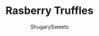 ---
layout: ../../layouts/MarkdownPostLayout.astro
title: Rasberry Truffles
author: ShugarySweets
pubDate: 2023-02-02
description: "These Raspberry Truffles have a creamy, gorgeous center and a crunchy dark chocolate shell for a delicious - and no-bake - dessert that&#x27;s sure to impress!"
image_url: https://www.shugarysweets.com/wp-content/uploads/2023/02/raspberry-truffles-facebook.jpg
tags: ["Candy","American"]
calories: 48
protein: 1
carbohydrates: 3
fats: 4
fiber: 1
ingredients: ["1.6 ounce package freeze dried raspberries (about 2 cups)","1 package (14 ounce) white chocolate chips or bars","2 Tablespoons unsalted butter","3/4 cup heavy whipping cream","1 package (14 ounce) dark chocolate (bittersweet chocolate)"]
serves: 25
time: "3 hours 31 minutes"
prepTime: "30 minutes"
instructions: ["Add raspberries to a food processor and pulse until fine powder. Set aside.","In a large glass bowl, add white chocolate with butter. Set aside.","In a small saucepan, heat heavy cream over low. Simmer, but do not boil. When warm, pour over the white chocolate and butter. Allow to sit for 5 minutes.","After 5 minutes, use a spatula to stir the white chocolate until smooth and combined.","Add 1/2 cup of the freeze dried raspberry powder, stir in. Taste for flavor. If not strong enough, add another 1-2 Tablespoons of powder. We found that 1/2 cup was plenty, for color and flavor. Save the remaining powder to sprinkle on top of the truffles in step 10.","Place plastic wrap over the bowl and chill in the refrigerator for 2 hours.","Line a baking sheet with parchment paper.","Using a small 1 Tablespoon cookie scoop, scoop mixture and roll in ball, place on parchment paper. Repeat with remaining mixture (you'll get about 25 truffles). Put the tray of truffles back in the refrierator (or freezer) for 30 minutes).","Melt dark chocolate according to package directions (use a double boiler method for best results).","Remove truffles for freezer/refrigerator. Using a fork (or toothpick), dip in melted chocolate, tap on side of bowl to remove the excess, then place back on parchment paper. Sprinkle with a pinch of the remaining raspberry powder."]
nutrition: ["48 calories","3 grams carbohydrates","11 milligrams cholesterol","4 grams fat","1 grams fiber","1 grams protein","3 grams saturated fat","6 milligrams sodium","2 grams sugar","0 grams trans fat","1 grams unsaturated fat"]
---